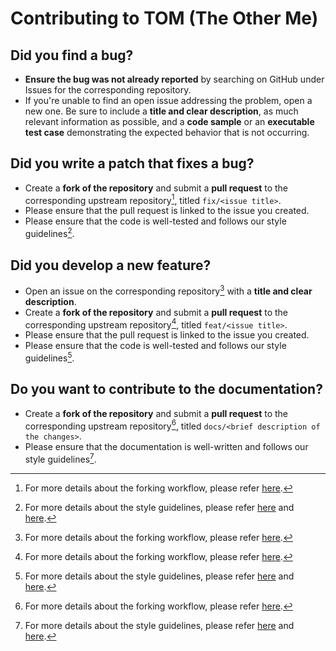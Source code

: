 # Contributing to TOM (The Other Me)

## Did you find a bug?

- **Ensure the bug was not already reported** by searching on GitHub under Issues for the corresponding repository.
- If you're unable to find an open issue addressing the problem, open a new one. Be sure to include a **title and clear description**, as much relevant information as possible, and a **code sample** or an **executable test case** demonstrating the expected behavior that is not occurring.

## Did you write a patch that fixes a bug?

- Create a **fork of the repository** and submit a **pull request** to the corresponding upstream repository[^1], titled `fix/<issue title>`.
- Please ensure that the pull request is linked to the issue you created.
- Please ensure that the code is well-tested and follows our style guidelines[^2].

## Did you develop a new feature?

- Open an issue on the corresponding repository[^1] with a **title and clear description**.
- Create a **fork of the repository** and submit a **pull request** to the corresponding upstream repository[^1], titled `feat/<issue title>`.
- Please ensure that the pull request is linked to the issue you created.
- Please ensure that the code is well-tested and follows our style guidelines[^2].

## Do you want to contribute to the documentation?

- Create a **fork of the repository** and submit a **pull request** to the corresponding upstream repository[^1], titled `docs/<brief description of the changes>`.
- Please ensure that the documentation is well-written and follows our style guidelines[^2].

[^1]: For more details about the forking workflow, please refer [here](https://nus-cs2103-ay2223s2.github.io/website/se-book-adapted/chapters/gitAndGithub.html#creating-prs).

[^2]: For more details about the style guidelines, please refer [here](https://nus-cs2103-ay2223s2.github.io/website/schedule/week3/topics.html#w3-5-code-quality-coding-standards) and [here](https://nus-cs2103-ay2223s2.github.io/website/se-book-adapted/chapters/codeQuality.html).
